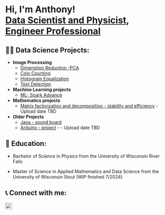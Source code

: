 <h1>Hi, I'm Anthony! <br/><a href="https://github.com/MathandDataScience">Data Scientist and Physicist</a>, <a href="https://www.linkedin.com/in/anthony-caruso-0385a7a4">Engineer Professional</a></h1>

<h2>👨‍💻 Data Science Projects:</h2>

- <b>Image Processing</b>
  - [Dimenstion Reduction -PCA](https://github.com/MathandDataScience/Dimension-Reduction-PCA)
  - [Coin Counting](https://github.com/MathandDataScience/Coin-Counting)
  - [Histogram Equalization](https://github.com/MathandDataScience/Histogram-Matching-EQ)
  - [Text Detection](https://github.com/MathandDataScience/Text-Detection)
- <b>Machine Learning projects</b>
  - [ML- Spark Advance](https://github.com/MathandDataScience/ML-Spark-Advance)
- <b>Mathematics projects</b>
  - [Matrix factorization and decomposition - stability and efficiency](https://github.com/MathandDataScience/) - Upload date TBD
- <b>Older Projects</b>
  - [Java - sound board](https://github.com/MathandDataScience/Java-soundboard)
  - [Arduino - project](https://github.com/MathandDataScience/) - - Upload date TBD

<h2> 🏫 Education:</h2>

- Bachelor of Science in Physics from the University of Wisconsin River Falls

- Master of Science in Applied Mathematics and Data Science from the University of Wisconsin Stout (WIP finished 7/2024)

<h2> 📞 Connect with me:</h2>

[<img align="left" alt="anthony-caruso-0385a7a4 | LinkedIn" width="22px" src="https://cdn.jsdelivr.net/npm/simple-icons@v3/icons/linkedin.svg" />][linkedin]

[linkedin]: https://linkedin.com/in/anthony-caruso-0385a7a4

<!--
**MathandDataScience/MathandDataScience** is a ✨ _special_ ✨ repository because its `README.md` (this file) appears on your GitHub profile.

Here are some ideas to get you started:

- 🔭 I’m currently working on ...
- 🌱 I’m currently learning ...
- 👯 I’m looking to collaborate on ...
- 🤔 I’m looking for help with ...
- 💬 Ask me about ...
- 📫 How to reach me: ...
- 😄 Pronouns: ...
- ⚡ Fun fact: ...
-->
